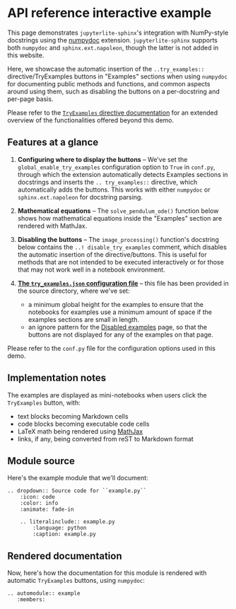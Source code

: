 # API reference interactive example

This page demonstrates `jupyterlite-sphinx`'s integration with NumPy-style docstrings using the [numpydoc](https://numpydoc.readthedocs.io/en/stable/) extension. `jupyterlite-sphinx` supports both `numpydoc` and `sphinx.ext.napoleon`, though the latter is not added in this website.

Here, we showcase the automatic insertion of the `..try_examples::` directive/TryExamples buttons in "Examples" sections when using `numpydoc` for documenting public methods and functions, and common aspects around using them, such as disabling the buttons on a per-docstring and per-page basis.

Please refer to the [`TryExamples` directive documentation](https://jupyterlite-sphinx.readthedocs.io/en/stable/directives/try_examples.html#other-considerations) for an extended overview of the functionalities offered beyond this demo.

## Features at a glance

1. **Configuring where to display the buttons** – We've set the `global_enable_try_examples` configuration option to `True` in `conf.py`, through which the extension automatically detects Examples sections in docstrings and inserts the `.. try_examples::` directive, which automatically adds the buttons. This works with either `numpydoc` or `sphinx.ext.napoleon` for docstring parsing.

2. **Mathematical equations** – The `solve_pendulum_ode()` function below shows how mathematical equations inside the "Examples" section are rendered with MathJax.

3. **Disabling the buttons** – The `image_processing()` function's docstring below contains the `..! disable_try_examples` comment, which disables the automatic insertion of the directive/buttons. This is useful for methods that are not intended to be executed interactively or for those that may not work well in a notebook environment.

4. **[The `try_examples.json` configuration file](https://jupyterlite-sphinx.readthedocs.io/en/stable/directives/try_examples.html#try-examples-json-configuration-file)** – this file has been provided in the source directory, where we've set:
   - a minimum global height for the examples to ensure that the notebooks for examples use a minimum amount of space if the examples sections are small in length.
   - an ignore pattern for the [Disabled examples](disabled_examples/demo.md) page, so that the buttons are not displayed for any of the examples on that page.

Please refer to the `conf.py` file for the configuration options used in this demo.

## Implementation notes

The examples are displayed as mini-notebooks when users click the `TryExamples` button, with:

- text blocks becoming Markdown cells
- code blocks becoming executable code cells
- LaTeX math being rendered using [MathJax](https://www.mathjax.org/)
- links, if any, being converted from reST to Markdown format

## Module source

Here's the example module that we'll document:

```{eval-rst}
.. dropdown:: Source code for ``example.py``
    :icon: code
    :color: info
    :animate: fade-in

    .. literalinclude:: example.py
        :language: python
        :caption: example.py

```

## Rendered documentation

Now, here's how the documentation for this module is rendered with automatic `TryExamples` buttons, using `numpydoc`:

```{eval-rst}
.. automodule:: example
   :members:
```
